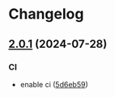 # Changelog

## [2.0.1](https://github.com/Makstein/SnowbreakGachaExport/compare/v2.0.0...v2.0.1) (2024-07-28)


### CI

* enable ci ([5d6eb59](https://github.com/Makstein/SnowbreakGachaExport/commit/5d6eb59b692fa950ba1d19639d85a0027a1cac29))
